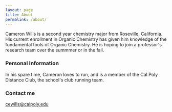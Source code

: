 ```yaml
---
layout: page
title: About
permalink: /about/
---
```


Cameron Wills is a second year chemistry major from Roseville, California. His current enrollment in Organic Chemistry has given him knowledge of the fundamental tools of Organic Chemistry. He is hoping to join a professor's research team over the summmer or in the fall.

### Personal Information

In his spare time, Cameron loves to run, and is a member of the Cal Poly Distance Club, the school's club running team. 

### Contact me

[cewills@calpoly.edu](mailto:cewills@calpoly.edu)
